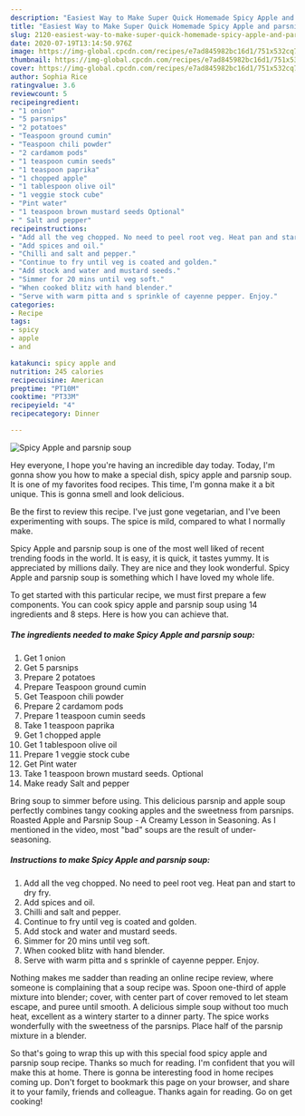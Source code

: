 ```yaml
---
description: "Easiest Way to Make Super Quick Homemade Spicy Apple and parsnip soup"
title: "Easiest Way to Make Super Quick Homemade Spicy Apple and parsnip soup"
slug: 2120-easiest-way-to-make-super-quick-homemade-spicy-apple-and-parsnip-soup
date: 2020-07-19T13:14:50.976Z
image: https://img-global.cpcdn.com/recipes/e7ad845982bc16d1/751x532cq70/spicy-apple-and-parsnip-soup-recipe-main-photo.jpg
thumbnail: https://img-global.cpcdn.com/recipes/e7ad845982bc16d1/751x532cq70/spicy-apple-and-parsnip-soup-recipe-main-photo.jpg
cover: https://img-global.cpcdn.com/recipes/e7ad845982bc16d1/751x532cq70/spicy-apple-and-parsnip-soup-recipe-main-photo.jpg
author: Sophia Rice
ratingvalue: 3.6
reviewcount: 5
recipeingredient:
- "1 onion"
- "5 parsnips"
- "2 potatoes"
- "Teaspoon ground cumin"
- "Teaspoon chili powder"
- "2 cardamom pods"
- "1 teaspoon cumin seeds"
- "1 teaspoon paprika"
- "1 chopped apple"
- "1 tablespoon olive oil"
- "1 veggie stock cube"
- "Pint water"
- "1 teaspoon brown mustard seeds Optional"
- " Salt and pepper"
recipeinstructions:
- "Add all the veg chopped. No need to peel root veg. Heat pan and start to dry fry."
- "Add spices and oil."
- "Chilli and salt and pepper."
- "Continue to fry until veg is coated and golden."
- "Add stock and water and mustard seeds."
- "Simmer for 20 mins until veg soft."
- "When cooked blitz with hand blender."
- "Serve with warm pitta and s sprinkle of cayenne pepper. Enjoy."
categories:
- Recipe
tags:
- spicy
- apple
- and

katakunci: spicy apple and 
nutrition: 245 calories
recipecuisine: American
preptime: "PT10M"
cooktime: "PT33M"
recipeyield: "4"
recipecategory: Dinner

---
```



![Spicy Apple and parsnip soup](https://img-global.cpcdn.com/recipes/e7ad845982bc16d1/751x532cq70/spicy-apple-and-parsnip-soup-recipe-main-photo.jpg)

Hey everyone, I hope you're having an incredible day today. Today, I'm gonna show you how to make a special dish, spicy apple and parsnip soup. It is one of my favorites food recipes. This time, I'm gonna make it a bit unique. This is gonna smell and look delicious.

Be the first to review this recipe. I&#39;ve just gone vegetarian, and I&#39;ve been experimenting with soups. The spice is mild, compared to what I normally make.

Spicy Apple and parsnip soup is one of the most well liked of recent trending foods in the world. It is easy, it is quick, it tastes yummy. It is appreciated by millions daily. They are nice and they look wonderful. Spicy Apple and parsnip soup is something which I have loved my whole life.


To get started with this particular recipe, we must first prepare a few components. You can cook spicy apple and parsnip soup using 14 ingredients and 8 steps. Here is how you can achieve that.

<!--inarticleads1-->

##### The ingredients needed to make Spicy Apple and parsnip soup:

1. Get 1 onion
1. Get 5 parsnips
1. Prepare 2 potatoes
1. Prepare Teaspoon ground cumin
1. Get Teaspoon chili powder
1. Prepare 2 cardamom pods
1. Prepare 1 teaspoon cumin seeds
1. Take 1 teaspoon paprika
1. Get 1 chopped apple
1. Get 1 tablespoon olive oil
1. Prepare 1 veggie stock cube
1. Get Pint water
1. Take 1 teaspoon brown mustard seeds. Optional
1. Make ready  Salt and pepper


Bring soup to simmer before using. This delicious parsnip and apple soup perfectly combines tangy cooking apples and the sweetness from parsnips. Roasted Apple and Parsnip Soup - A Creamy Lesson in Seasoning. As I mentioned in the video, most &#34;bad&#34; soups are the result of under-seasoning. 

<!--inarticleads2-->

##### Instructions to make Spicy Apple and parsnip soup:

1. Add all the veg chopped. No need to peel root veg. Heat pan and start to dry fry.
1. Add spices and oil.
1. Chilli and salt and pepper.
1. Continue to fry until veg is coated and golden.
1. Add stock and water and mustard seeds.
1. Simmer for 20 mins until veg soft.
1. When cooked blitz with hand blender.
1. Serve with warm pitta and s sprinkle of cayenne pepper. Enjoy.


Nothing makes me sadder than reading an online recipe review, where someone is complaining that a soup recipe was. Spoon one-third of apple mixture into blender; cover, with center part of cover removed to let steam escape, and puree until smooth. A delicious simple soup without too much heat, excellent as a wintery starter to a dinner party. The spice works wonderfully with the sweetness of the parsnips. Place half of the parsnip mixture in a blender. 

So that's going to wrap this up with this special food spicy apple and parsnip soup recipe. Thanks so much for reading. I'm confident that you will make this at home. There is gonna be interesting food in home recipes coming up. Don't forget to bookmark this page on your browser, and share it to your family, friends and colleague. Thanks again for reading. Go on get cooking!
